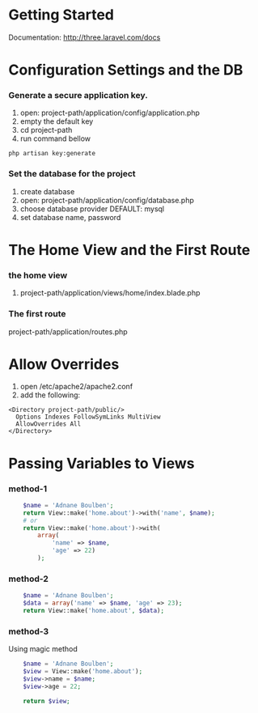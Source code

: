 # Getting Started
Documentation: http://three.laravel.com/docs

# Configuration Settings and the DB
### Generate a secure application key.
1. open: project-path/application/config/application.php
2. empty the default key
3. cd project-path
4. run command bellow 
```
php artisan key:generate
```

### Set the database for the project
1. create database
2. open: project-path/application/config/database.php
3. choose database provider DEFAULT: mysql
4. set database name, password

# The Home View and the First Route
### the home view
1. project-path/application/views/home/index.blade.php

### The first route
project-path/application/routes.php

# Allow Overrides
1. open /etc/apache2/apache2.conf
2. add the following:
```
<Directory project-path/public/>
  Options Indexes FollowSymLinks MultiView
  AllowOverrides All
</Directory>
```

# Passing Variables to Views
### method-1
```php
	$name = 'Adnane Boulben';
	return View::make('home.about')->with('name', $name);
	# or
	return View::make('home.about')->with(
		array(
			'name' => $name, 
			'age' => 22)
		);
```

### method-2
```php
	$name = 'Adnane Boulben';
	$data = array('name' => $name, 'age' => 23);
	return View::make('home.about', $data);
```

### method-3
Using magic method
```php
	$name = 'Adnane Boulben';
	$view = View::make('home.about');
	$view->name = $name;
	$view->age = 22;

	return $view;
```